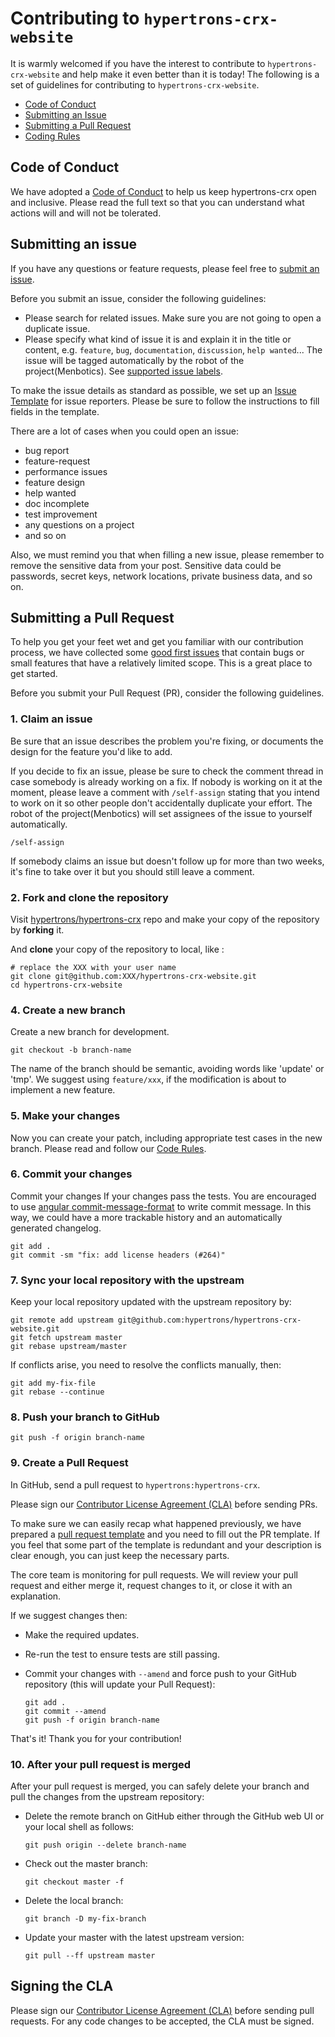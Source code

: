 # Contributing to `hypertrons-crx-website`

It is warmly welcomed if you have the interest to contribute to `hypertrons-crx-website` and help make it even better than it is today! The following is a set of guidelines for contributing to `hypertrons-crx-website`.

- [Code of Conduct](#coc)
- [Submitting an Issue](#issue)
- [Submitting a Pull Request](#pr)
- [Coding Rules](#rules)

## <a name="coc"></a> Code of Conduct

We have adopted a [Code of Conduct][coc] to help us keep hypertrons-crx open and inclusive. Please read the full text so that you can understand what actions will and will not be tolerated.

## <a name="issue"></a> Submitting an issue

If you have any questions or feature requests, please feel free to [submit an issue][new-issue].

Before you submit an issue, consider the following guidelines:

- Please search for related issues. Make sure you are not going to open a duplicate issue.
- Please specify what kind of issue it is and explain it in the title or content, e.g. `feature`, `bug`, `documentation`, `discussion`, `help wanted`... The issue will be tagged automatically by the robot of the project(Menbotics). See [supported issue labels][issue-label].

To make the issue details as standard as possible, we set up an [Issue Template][issue-template] for issue reporters. Please be sure to follow the instructions to fill fields in the template.

There are a lot of cases when you could open an issue:

- bug report
- feature-request
- performance issues
- feature design
- help wanted
- doc incomplete
- test improvement
- any questions on a project
- and so on

Also, we must remind you that when filling a new issue, please remember to remove the sensitive data from your post. Sensitive data could be passwords, secret keys, network locations, private business data, and so on.

## <a name="pr"></a> Submitting a Pull Request

To help you get your feet wet and get you familiar with our contribution process, we have collected some [good first issues][good-first-issues] that contain bugs or small features that have a relatively limited scope. This is a great place to get started.

Before you submit your Pull Request (PR), consider the following guidelines.

### 1. Claim an issue

Be sure that an issue describes the problem you're fixing, or documents the design for the feature you'd like to add.

If you decide to fix an issue, please be sure to check the comment thread in case somebody is already working on a fix. If nobody is working on it at the moment, please leave a comment with `/self-assign` stating that you intend to work on it so other people don't accidentally duplicate your effort. The robot of the project(Menbotics) will set assignees of the issue to yourself automatically.

```shell
/self-assign
```

If somebody claims an issue but doesn't follow up for more than two weeks, it's fine to take over it but you should still leave a comment.

### 2. Fork and clone the repository

Visit [hypertrons/hypertrons-crx][repo] repo and make your copy of the repository by **forking** it.

And **clone** your copy of the repository to local, like :

```shell
# replace the XXX with your user name
git clone git@github.com:XXX/hypertrons-crx-website.git
cd hypertrons-crx-website
```

### 4. Create a new branch

Create a new branch for development.

```shell
git checkout -b branch-name
```

The name of the branch should be semantic, avoiding words like 'update' or 'tmp'. We suggest using `feature/xxx`, if the modification is about to implement a new feature.

### 5. Make your changes

Now you can create your patch, including appropriate test cases in the new branch. Please read and follow our [Code Rules](#rules).

### 6. Commit your changes

Commit your changes If your changes pass the tests. You are encouraged to use [angular commit-message-format][angular-commit-message-format] to write commit message. In this way, we could have a more trackable history and an automatically generated changelog.

```shell
git add .
git commit -sm "fix: add license headers (#264)"
```

### 7. Sync your local repository with the upstream

Keep your local repository updated with the upstream repository by:

```shell
git remote add upstream git@github.com:hypertrons/hypertrons-crx-website.git
git fetch upstream master
git rebase upstream/master
```

If conflicts arise, you need to resolve the conflicts manually, then:

```shell
git add my-fix-file
git rebase --continue
```

### 8. Push your branch to GitHub

```shell
git push -f origin branch-name
```

### 9. Create a Pull Request

In GitHub, send a pull request to `hypertrons:hypertrons-crx`.

Please sign our [Contributor License Agreement (CLA)](#cla) before sending PRs.

To make sure we can easily recap what happened previously, we have prepared a [pull request template][pr-template] and you need to fill out the PR template. If you feel that some part of the template is redundant and your description is clear enough, you can just keep the necessary parts.

The core team is monitoring for pull requests. We will review your pull request and either merge it, request changes to it, or close it with an explanation.

If we suggest changes then:

- Make the required updates.

- Re-run the test to ensure tests are still passing.

- Commit your changes with `--amend` and force push to your GitHub repository (this will update your Pull Request):

  ```shell
  git add .
  git commit --amend
  git push -f origin branch-name
  ```

That's it! Thank you for your contribution!

### 10. After your pull request is merged

After your pull request is merged, you can safely delete your branch and pull the changes from the upstream repository:

- Delete the remote branch on GitHub either through the GitHub web UI or your local shell as follows:

  ```shell
  git push origin --delete branch-name
  ```

- Check out the master branch:

  ```shell
  git checkout master -f
  ```

- Delete the local branch:

  ```shell
  git branch -D my-fix-branch
  ```

- Update your master with the latest upstream version:

  ```shell
  git pull --ff upstream master
  ```

## <a name="cla"></a> Signing the CLA

Please sign our [Contributor License Agreement (CLA)][cla] before sending pull requests. For any code changes to be accepted, the CLA must be signed.

[coc]: ./CODE_OF_CONDUCT.md
[new-issue]: https://github.com/hypertrons/hypertrons-crx-website/issues/new
[issue-label]: https://github.com/hypertrons/hypertrons-crx-website/labels
[good-first-issues]: https://github.com/hypertrons/hypertrons-crx-website/issues?utf8=%E2%9C%93&q=is%3Aissue+is%3Aopen+label%3A%22good+first+issue%22+
[repo]: https://github.com/hypertrons/hypertrons-crx-website
[angular-commit-message-format]: https://github.com/angular/angular.js/blob/master/DEVELOPERS.md#-git-commit-guidelines
[pr-template]: ./.github/pull_request_template.md
[issue-template]: ./.github/issue_template.md
[cla]: https://cla-assistant.io/hypertrons/hypertrons-crx-website

